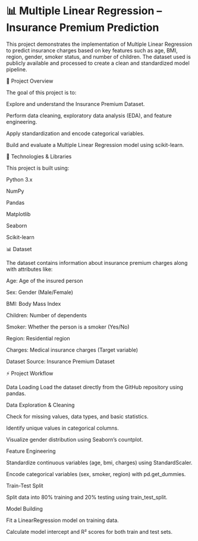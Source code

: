 #  📊 Multiple Linear Regression – Insurance Premium Prediction

This project demonstrates the implementation of Multiple Linear Regression to predict insurance charges based on key features such as age, BMI, region, gender, smoker status, and number of children. The dataset used is publicly available and processed to create a clean and standardized model pipeline.

📂 Project Overview

The goal of this project is to:

Explore and understand the Insurance Premium Dataset.

Perform data cleaning, exploratory data analysis (EDA), and feature engineering.

Apply standardization and encode categorical variables.

Build and evaluate a Multiple Linear Regression model using scikit-learn.

🧰 Technologies & Libraries

This project is built using:

Python 3.x

NumPy

Pandas

Matplotlib

Seaborn

Scikit-learn

📊 Dataset

The dataset contains information about insurance premium charges along with attributes like:

Age: Age of the insured person

Sex: Gender (Male/Female)

BMI: Body Mass Index

Children: Number of dependents

Smoker: Whether the person is a smoker (Yes/No)

Region: Residential region

Charges: Medical insurance charges (Target variable)

Dataset Source:
Insurance Premium Dataset

⚡ Project Workflow

Data Loading
Load the dataset directly from the GitHub repository using pandas.

Data Exploration & Cleaning

Check for missing values, data types, and basic statistics.

Identify unique values in categorical columns.

Visualize gender distribution using Seaborn’s countplot.

Feature Engineering

Standardize continuous variables (age, bmi, charges) using StandardScaler.

Encode categorical variables (sex, smoker, region) with pd.get_dummies.

Train-Test Split

Split data into 80% training and 20% testing using train_test_split.

Model Building

Fit a LinearRegression model on training data.

Calculate model intercept and R² scores for both train and test sets.
